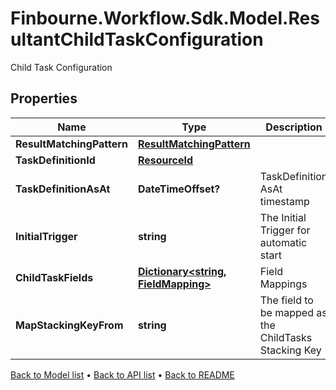 # Finbourne.Workflow.Sdk.Model.ResultantChildTaskConfiguration
Child Task Configuration

## Properties

Name | Type | Description | Notes
------------ | ------------- | ------------- | -------------
**ResultMatchingPattern** | [**ResultMatchingPattern**](ResultMatchingPattern.md) |  | [optional] 
**TaskDefinitionId** | [**ResourceId**](ResourceId.md) |  | 
**TaskDefinitionAsAt** | **DateTimeOffset?** | TaskDefinition AsAt timestamp | [optional] 
**InitialTrigger** | **string** | The Initial Trigger for automatic start | [optional] 
**ChildTaskFields** | [**Dictionary&lt;string, FieldMapping&gt;**](FieldMapping.md) | Field Mappings | 
**MapStackingKeyFrom** | **string** | The field to be mapped as the ChildTasks Stacking Key | [optional] 

[Back to Model list](../README.md#documentation-for-models) &#8226; [Back to API list](../README.md#documentation-for-api-endpoints) &#8226; [Back to README](../README.md)

